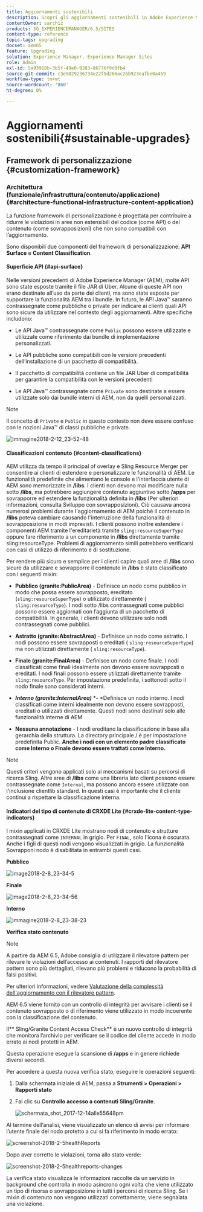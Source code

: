 ```yaml
---
title: Aggiornamenti sostenibili
description: Scopri gli aggiornamenti sostenibili in Adobe Experience Manager 6.4.
contentOwner: sarchiz
products: SG_EXPERIENCEMANAGER/6.5/SITES
content-type: reference
topic-tags: upgrading
docset: aem65
feature: Upgrading
solution: Experience Manager, Experience Manager Sites
role: Admin
exl-id: 5a93918b-3b5f-49e0-9283-86776f9d8fb4
source-git-commit: c3e9029236734e22f5d266ac26b923eafbe0a459
workflow-type: tm+mt
source-wordcount: '860'
ht-degree: 0%

---
```


# Aggiornamenti sostenibili{#sustainable-upgrades}

## Framework di personalizzazione {#customization-framework}

### Architettura (funzionale/infrastruttura/contenuto/applicazione)  {#architecture-functional-infrastructure-content-application}

La funzione framework di personalizzazione è progettata per contribuire a ridurre le violazioni in aree non estensibili del codice (come API) o del contenuto (come sovrapposizioni) che non sono compatibili con l’aggiornamento.

Sono disponibili due componenti del framework di personalizzazione: **API Surface** e **Content Classification**.

#### Superficie API {#api-surface}

Nelle versioni precedenti di Adobe Experience Manager (AEM), molte API sono state esposte tramite il file JAR di Uber. Alcune di queste API non erano destinate all’uso da parte dei clienti, ma sono state esposte per supportare la funzionalità AEM tra i bundle. In futuro, le API Java™ saranno contrassegnate come pubbliche o private per indicare ai clienti quali API sono sicure da utilizzare nel contesto degli aggiornamenti. Altre specifiche includono:

* Le API Java™ contrassegnate come `Public` possono essere utilizzate e utilizzate come riferimento dai bundle di implementazione personalizzati.

* Le API pubbliche sono compatibili con le versioni precedenti dell’installazione di un pacchetto di compatibilità.
* Il pacchetto di compatibilità contiene un file JAR Uber di compatibilità per garantire la compatibilità con le versioni precedenti
* Le API Java™ contrassegnate come `Private` sono destinate a essere utilizzate solo dai bundle interni di AEM, non da quelli personalizzati.

>[!NOTE]
>
>Il concetto di `Private` e `Public` in questo contesto non deve essere confuso con le nozioni Java™ di classi pubbliche e private.

![immagine2018-2-12_23-52-48](assets/image2018-2-12_23-52-48.png)

#### Classificazioni contenuto {#content-classifications}

AEM utilizza da tempo il principal of overlay e Sling Resource Merger per consentire ai clienti di estendere e personalizzare le funzionalità di AEM. Le funzionalità predefinite che alimentano le console e l&#39;interfaccia utente di AEM sono memorizzate in **/libs**. I clienti non devono mai modificare nulla sotto **/libs**, ma potrebbero aggiungere contenuto aggiuntivo sotto **/apps** per sovrapporre ed estendere la funzionalità definita in **/libs** (Per ulteriori informazioni, consulta Sviluppo con sovrapposizioni). Ciò causava ancora numerosi problemi durante l&#39;aggiornamento di AEM poiché il contenuto in **/libs** poteva cambiare causando l&#39;interruzione della funzionalità di sovrapposizione in modi imprevisti. I clienti possono inoltre estendere i componenti AEM tramite l&#39;ereditarietà tramite `sling:resourceSuperType` oppure fare riferimento a un componente in **/libs** direttamente tramite sling:resourceType. Problemi di aggiornamento simili potrebbero verificarsi con casi di utilizzo di riferimento e di sostituzione.

Per rendere più sicuro e semplice per i clienti capire quali aree di **/libs** sono sicure da utilizzare e sovrapporre il contenuto in **/libs** è stato classificato con i seguenti mixin:

* **Pubblico (granite:PublicArea)** - Definisce un nodo come pubblico in modo che possa essere sovrapposto, ereditato (`sling:resourceSuperType`) o utilizzato direttamente ( `sling:resourceType`). I nodi sotto /libs contrassegnati come pubblici possono essere aggiornati con l’aggiunta di un pacchetto di compatibilità. In generale, i clienti devono utilizzare solo nodi contrassegnati come pubblici.

* **Astratto (granite:AbstractArea)** - Definisce un nodo come astratto. I nodi possono essere sovrapposti o ereditati ( `sling:resourceSupertype`) ma non utilizzati direttamente ( `sling:resourceType`).

* **Finale (granite:FinalArea)** - Definisce un nodo come finale. I nodi classificati come finali idealmente non devono essere sovrapposti o ereditati. I nodi finali possono essere utilizzati direttamente tramite `sling:resourceType`. Per impostazione predefinita, i sottonodi sotto il nodo finale sono considerati interni.

* ***Interno (granite:InternalArea)*** *- *Definisce un nodo interno. I nodi classificati come interni idealmente non devono essere sovrapposti, ereditati o utilizzati direttamente. Questi nodi sono destinati solo alle funzionalità interne di AEM

* **Nessuna annotazione** - I nodi ereditano la classificazione in base alla gerarchia della struttura. La directory principale / è per impostazione predefinita Public. **Anche i nodi con un elemento padre classificato come Interno o Finale devono essere trattati come Interno.**

>[!NOTE]
>
>Questi criteri vengono applicati solo ai meccanismi basati su percorsi di ricerca Sling. Altre aree di **/libs** come una libreria lato client possono essere contrassegnate come `Internal`, ma possono ancora essere utilizzate con l&#39;inclusione clientlib standard. In questi casi è importante che il cliente continui a rispettare la classificazione interna.

#### Indicatori del tipo di contenuto di CRXDE Lite {#crxde-lite-content-type-indicators}

I mixin applicati in CRXDE Lite mostrano nodi di contenuto e strutture contrassegnati come `INTERNAL` in grigio. Per `FINAL`, solo l&#39;icona è oscurata. Anche i figli di questi nodi vengono visualizzati in grigio. La funzionalità Sovrapponi nodo è disabilitata in entrambi questi casi.

**Pubblico**

![image2018-2-8_23-34-5](assets/image2018-2-8_23-34-5.png)

**Finale**

![image2018-2-8_23-34-56](assets/image2018-2-8_23-34-56.png)

**Interno**

![immagine2018-2-8_23-38-23](assets/image2018-2-8_23-38-23.png)

**Verifica stato contenuto**

>[!NOTE]
>
>A partire da AEM 6.5, Adobe consiglia di utilizzare il rilevatore pattern per rilevare le violazioni dell’accesso ai contenuti. I rapporti del rilevatore pattern sono più dettagliati, rilevano più problemi e riducono la probabilità di falsi positivi.
>
>Per ulteriori informazioni, vedere [Valutazione della complessità dell&#39;aggiornamento con il rilevatore pattern](/help/sites-deploying/pattern-detector.md).

AEM 6.5 viene fornito con un controllo di integrità per avvisare i clienti se il contenuto sovrapposto o di riferimento viene utilizzato in modo incoerente con la classificazione del contenuto.

Il** Sling/Granite Content Access Check** è un nuovo controllo di integrità che monitora l’archivio per verificare se il codice del cliente accede in modo errato ai nodi protetti in AEM.

Questa operazione esegue la scansione di **/apps** e in genere richiede diversi secondi.

Per accedere a questa nuova verifica stato, eseguire le operazioni seguenti:

1. Dalla schermata iniziale di AEM, passa a **Strumenti > Operazioni > Rapporti stato**
1. Fai clic su **Controllo accesso a contenuti Sling/Granite**.

   ![schermata_shot_2017-12-14alle55648pm](assets/screen_shot_2017-12-14at55648pm.png)

Al termine dell’analisi, viene visualizzato un elenco di avvisi per informare l’utente finale del nodo protetto a cui si fa riferimento in modo errato:

![screenshot-2018-2-5healthReports](assets/screenshot-2018-2-5healthreports.png)

Dopo aver corretto le violazioni, torna allo stato verde:

![screenshot-2018-2-5healthreports-changes](assets/screenshot-2018-2-5healthreports-violations.png)

La verifica stato visualizza le informazioni raccolte da un servizio in background che controlla in modo asincrono ogni volta che viene utilizzato un tipo di risorsa o sovrapposizione in tutti i percorsi di ricerca Sling. Se i mixin di contenuto non vengono utilizzati correttamente, viene segnalata una violazione.
